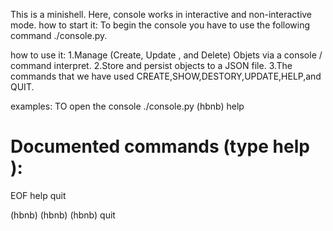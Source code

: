 This is a minishell. Here, console works in interactive and non-interactive mode.
how to start it:
To begin the console you have to use the following command ./console.py.

how to use it:
1.Manage (Create, Update , and Delete) Objets via a console / command interpret.
2.Store and persist objects to a JSON file.
3.The commands that we have used CREATE,SHOW,DESTORY,UPDATE,HELP,and QUIT.

examples:
TO open the console ./console.py
(hbnb) help

Documented commands (type help <topic>):
========================================
EOF  help  quit

(hbnb) 
(hbnb) 
(hbnb) quit

